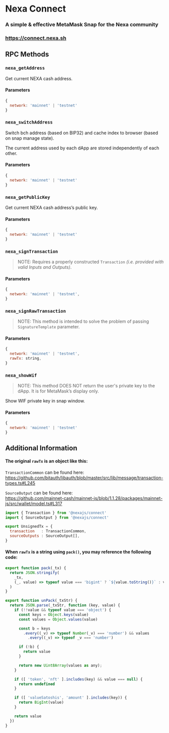 # Nexa Connect

### A simple & effective MetaMask Snap for the Nexa community

### https://connect.nexa.sh



## RPC Methods

### `nexa_getAddress`

Get current NEXA cash address.

#### Parameters

```js
{
  network: 'mainnet' | 'testnet'
}
```

### `nexa_switchAddress`

Switch bch address (based on BIP32) and cache index to browser (based on snap manage state).

The current address used by each dApp are stored independently of each other.

#### Parameters

```js
{
  network: 'mainnet' | 'testnet'
}
```

### `nexa_getPublicKey`

Get current NEXA cash address’s public key.

#### Parameters

```js
{
  network: 'mainnet' | 'testnet'
}
```

### `nexa_signTransaction`
> NOTE: Requires a properly constructed `Transaction` _(i.e. provided with
>       valid Inputs and Outputs)_.

#### Parameters

```js
{
  network: 'mainnet' | 'testnet',
}
```

### `nexa_signRawTransaction`
> NOTE: This method is intended to solve the problem of passing `SignatureTemplate` parameter.

#### Parameters

```js
{
  network: 'mainnet' | 'testnet',
  rawTx: string,
}
```

### `nexa_showWif`
> NOTE: This method DOES NOT return the user's private key to the dApp.
>       It is for MetaMask’s display only.

Show WIF private key in snap window.

#### Parameters

```js
{
  network: 'mainnet' | 'testnet'
}
```


## Additional Information

#### The original `rawTx` is an object like this:

`TransactionCommon` can be found here:  
https://github.com/bitauth/libauth/blob/master/src/lib/message/transaction-types.ts#L245

`SourceOutput` can be found here:  
https://github.com/mainnet-cash/mainnet-js/blob/1.1.28/packages/mainnet-js/src/wallet/model.ts#L317
```js
import { Transaction } from '@nexajs/connect'
import { SourceOutput } from '@nexajs/connect'

export UnsignedTx = {
  transaction   : TransactionCommon,
  sourceOutputs : SourceOutput[],
}
```

#### When `rawTx` is a string using `pack()`, you may reference the following code:

```js
export function pack(_tx) {
  return JSON.stringify(
    _tx,
    (_, value) => typeof value === 'bigint' ? `${value.toString()}` : value
  )
}

export function unPack(_txStr) {
  return JSON.parse(_txStr, function (key, value) {
    if (!!value && typeof value === 'object') {
      const keys = Object.keys(value)
      const values = Object.values(value)

      const b = keys
        .every((_v) => typeof Number(_v) === 'number') && values
          .every((_v) => typeof _v === 'number')

      if (!b) {
        return value
      }

      return new Uint8Array(values as any);
    }

    if ([ 'token', 'nft' ].includes(key) && value === null) {
      return undefined
    }

    if ([ 'valueSatoshis', 'amount' ].includes(key)) {
      return BigInt(value)
    }

    return value
  })
}
```
